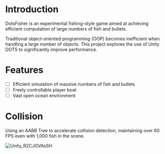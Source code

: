 # Introduction
DotsFisher is an experimental fishing-style game aimed at achieving efficient computation of large numbers of fish and bullets.  

Traditional object-oriented programming (OOP) becomes inefficient when handling a large number of objects. This project explores the use of Unity DOTS to significantly improve performance.

# Features
- [ ] Efficient simulation of massive numbers of fish and bullets  
- [ ] Freely controllable player boat  
- [ ] Vast open ocean environment

# Collision
Using an AABB Tree to accelerate collision detection, maintaining over 60 FPS even with 1,000 fish in the scene.

![Unity_R2CJGVAsSH](https://github.com/user-attachments/assets/92fc831c-4eca-443d-85a4-30fa031c007a)
